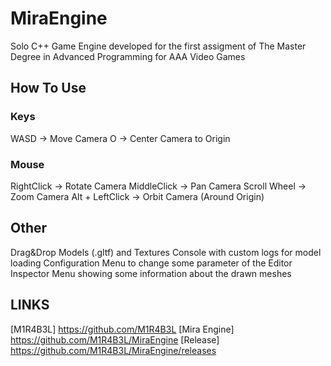# MiraEngine
Solo C++ Game Engine developed for the first assigment of The Master Degree in Advanced Programming for AAA Video Games

## How To Use
### Keys

WASD -> Move Camera
O -> Center Camera to Origin

### Mouse

RightClick -> Rotate Camera
MiddleClick -> Pan Camera
Scroll Wheel -> Zoom Camera
Alt + LeftClick -> Orbit Camera (Around Origin)

## Other
Drag&Drop Models (.gltf) and Textures 
Console with custom logs for model loading
Configuration Menu to change some parameter of the Editor
Inspector Menu showing some information about the drawn meshes

## LINKS
[M1R4B3L] https://github.com/M1R4B3L
[Mira Engine] https://github.com/M1R4B3L/MiraEngine
[Release] https://github.com/M1R4B3L/MiraEngine/releases